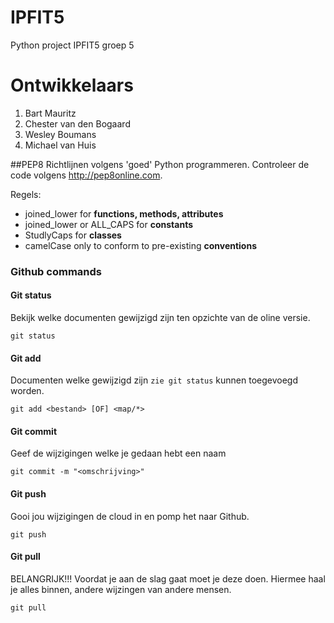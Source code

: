 # IPFIT5
Python project IPFIT5 groep 5

# Ontwikkelaars
1. Bart Mauritz
2. Chester van den Bogaard
3. Wesley Boumans
4. Michael van Huis

##PEP8
Richtlijnen volgens 'goed' Python programmeren.
Controleer de code volgens http://pep8online.com.

Regels:
* joined_lower for **functions, methods, attributes**
* joined_lower or ALL_CAPS for **constants**
* StudlyCaps for **classes**
* camelCase only to conform to pre-existing **conventions**

### Github commands
#### Git status
Bekijk welke documenten gewijzigd zijn ten opzichte van de oline versie.
```
git status
```
#### Git add
Documenten welke gewijzigd zijn ``zie git status`` kunnen toegevoegd worden.
```
git add <bestand> [OF] <map/*>
```
#### Git commit
Geef de wijzigingen welke je gedaan hebt een naam
```
git commit -m "<omschrijving>"
```
#### Git push
Gooi jou wijzigingen de cloud in en pomp het naar Github.
```
git push
```
#### Git pull
BELANGRIJK!!!
Voordat je aan de slag gaat moet je deze doen. Hiermee haal je alles binnen, andere wijzingen van andere mensen.
```
git pull
```

